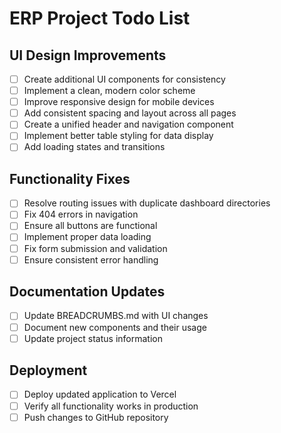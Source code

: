 # ERP Project Todo List

## UI Design Improvements
- [ ] Create additional UI components for consistency
- [ ] Implement a clean, modern color scheme
- [ ] Improve responsive design for mobile devices
- [ ] Add consistent spacing and layout across all pages
- [ ] Create a unified header and navigation component
- [ ] Implement better table styling for data display
- [ ] Add loading states and transitions

## Functionality Fixes
- [ ] Resolve routing issues with duplicate dashboard directories
- [ ] Fix 404 errors in navigation
- [ ] Ensure all buttons are functional
- [ ] Implement proper data loading
- [ ] Fix form submission and validation
- [ ] Ensure consistent error handling

## Documentation Updates
- [ ] Update BREADCRUMBS.md with UI changes
- [ ] Document new components and their usage
- [ ] Update project status information

## Deployment
- [ ] Deploy updated application to Vercel
- [ ] Verify all functionality works in production
- [ ] Push changes to GitHub repository
